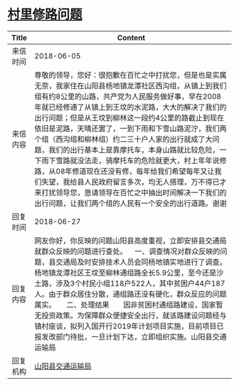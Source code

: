 # [村里修路问题](http://www.shangluo.gov.cn/zmhd/ldxxxx.jsp?urltype=leadermail.LeaderMailContentUrl&wbtreeid=1112&leadermailid=4743)

| Title |                                                                                                                                                                             Content                                                                                                                                                                             |
|:-----:|-----------------------------------------------------------------------------------------------------------------------------------------------------------------------------------------------------------------------------------------------------------------------------------------------------------------------------------------------------------------|
| 来信时间  | 2018-06-05                                                                                                                                                                                                                                                                                                                                                      |
| 来信内容  | 尊敬的领导，您好：很抱歉在百忙之中打扰您，但是也是实属无奈，我家住在山阳县杨地镇龙潭社区西沟组，从镇上到我们组有约8公里的山路，共产党为人民服务做好事，早在2008年就已经修通了从镇上到王坟的水泥路，大大的解决了我们的出行问题；但是从王坟到柳林这一段约4公里的路截止到现在依旧是泥路，天晴还罢了，一到下雨和下雪山路泥泞，我们两个组（西沟组和柳林组）约二三十户人家的出行就成了大问题，我们的出行基本上是靠摩托车，本身山路就比较危险，一下雨下雪路就没法走，骑摩托车的危险就更大，村上年年说修路，从08年修道现在还没有修，每年给我们希望每年又让我们失望，我给县人民政府留言多次，均无人搭理，万不得已才来打扰领导您，恳请领导在百忙之中抽出时间解决一下我们的出行问题，让我们两个组的人民有一个安全的出行道路。谢谢 |
| 回复时间  | 2018-06-27                                                                                                                                                                                                                                                                                                                                                      |
| 回复内容  | 网友你好，你反映的问题山阳县高度重视，立即安排县交通局就群众反映的问题进行查处。    一、调查情况对群众反映的问题，县交通局及时安排技术人员会同杨地镇实地进行了调查。杨地镇龙潭社区王坟至柳林通组路全长5.9公里，至今还是沙土路，涉及3个村民小组118户522人，其中贫困户44户187人。由于群众居住分散，通组路还没有硬化，群众反应的问题属实。　　二、处理结果　　因非贫困村通组路建设，国家暂无投资政策。为保障群众便捷安全出行，就该路建设问题经与镇村座谈，拟列入国开行2019年计划项目实施，目前项目已报发改部门待批，一旦计划下达，立即组织实施。山阳县交通运输局                                                                      |
| 回复机构  | [山阳县交通运输局](../../category/agencies/山阳县交通运输局.md)                                                                                                                                                                                                                                                                                                                 |